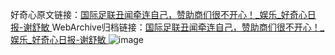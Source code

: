 好奇心原文链接：[国际足联丑闻牵连自己，赞助商们很不开心！_娱乐_好奇心日报-谢舒敏 ](https://www.qdaily.com/articles/10195.html)
WebArchive归档链接：[国际足联丑闻牵连自己，赞助商们很不开心！_娱乐_好奇心日报-谢舒敏 ](http://web.archive.org/web/20190623155828/https://www.qdaily.com/articles/10195.html)
![image](http://ww3.sinaimg.cn/large/007d5XDply1g3vvhaj5poj30u03mpe81)